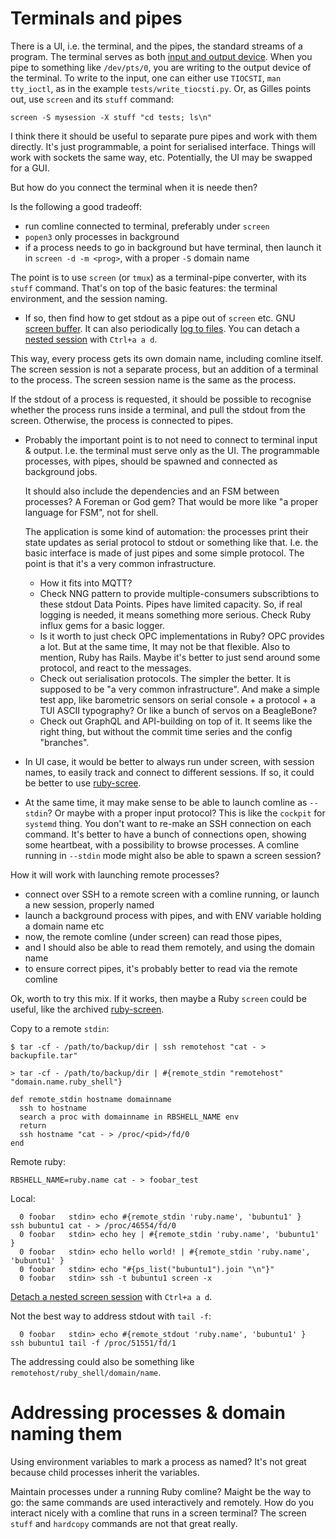 # Terminals and pipes

There is a UI, i.e. the terminal, and the pipes, the standard streams of a program.
The terminal serves as both [input and output device](https://unix.stackexchange.com/questions/48103/construct-a-command-by-putting-a-string-into-a-tty).
When you pipe to something like `/dev/pts/0`, you are writing to the output device of the terminal.
To write to the input, one can either use `TIOCSTI`, `man tty_ioctl`, as in
the example `tests/write_tiocsti.py`. Or, as Gilles points out, use `screen`
and its `stuff` command:

```
screen -S mysession -X stuff "cd tests; ls\n"
```

I think there it should be useful to separate pure pipes and work with them directly.
It's just programmable, a point for serialised interface. Things will work with
sockets the same way, etc. Potentially, the UI may be swapped for a GUI.

But how do you connect the terminal when it is neede then?

Is the following a good tradeoff:

* run comline connected to terminal, preferably under `screen`
* `popen3` only processes in background
* if a process needs to go in background but have terminal,
  then launch it in `screen -d -m <prog>`, with a proper `-S` domain name

The point is to use `screen` (or `tmux`) as a terminal-pipe converter, with its `stuff` command.
That's on top of the basic features: the terminal environment, and the session naming.

* If so, then find how to get stdout as a pipe out of `screen` etc.
  GNU [screen buffer](https://askubuntu.com/questions/817007/save-stdout-and-stderr-of-programs-running-under-gnu-screen-when-you-forgot-to-r).
  It can also periodically [log to files](https://www.gnu.org/software/screen/manual/html_node/Log.html).
  You can detach a [nested session](https://wiki.archlinux.org/title/GNU_Screen#Nested_Screen_Sessions)
  with `Ctrl+a a d`.

This way, every process gets its own domain name, including comline itself.
The screen session is not a separate process, but an addition of a terminal
to the process. The screen session name is the same as the process.

If the stdout of a process is requested, it should be possible to recognise
whether the process runs inside a terminal, and pull the stdout from the screen.
Otherwise, the process is connected to pipes.

* Probably the important point is to not need to connect to terminal input & output.
  I.e. the terminal must serve only as the UI. The programmable processes, with pipes,
  should be spawned and connected as background jobs.

  It should also include the dependencies and an FSM between processes? A Foreman or God gem?
  That would be more like "a proper language for FSM", not for shell.

  The application is some kind of automation: the processes print their state updates
  as serial protocol to stdout or something like that. I.e. the basic interface is made of
  just pipes and some simple protocol. The point is that it's a very common infrastructure.

  - How it fits into MQTT?
  - Check NNG pattern to provide multiple-consumers subscribtions to these stdout Data Points.
    Pipes have limited capacity. So, if real logging is needed, it means something more serious.
    Check Ruby influx gems for a basic logger.
  - Is it worth to just check OPC implementations in Ruby? OPC provides a lot. But at the same time,
    It may not be that flexible. Also to mention, Ruby has Rails. Maybe it's better to just send around
    some protocol, and react to the messages.
  - Check out serialisation protocols. The simpler the better. It is supposed to be "a very common infrastructure".
    And make a simple test app, like barometric sensors on serial console + a protocol + a TUI ASCII typography?
    Or like a bunch of servos on a BeagleBone?
  - Check out GraphQL and API-building on top of it. It seems like the right thing,
    but without the commit time series and the config "branches".

* In UI case, it would be better to always run under screen, with session names,
  to easily track and connect to different sessions.
  If so, it could be better to use [ruby-scree](https://github.com/dpetersen/ruby-screen).

* At the same time, it may make sense to be able to launch comline as `--stdin`?
  Or maybe with a proper input protocol? This is like the `cockpit` for `systemd` thing.
  You don't want to re-make an SSH connection on each command. It's better to have
  a bunch of connections open, showing some heartbeat, with a possibility to browse processes.
  A comline running in `--stdin` mode might also be able to spawn a screen session?

How it will work with launching remote processes?

* connect over SSH to a remote screen with a comline running, or launch a new session, properly named
* launch a background process with pipes, and with ENV variable holding a domain name etc
* now, the remote comline (under screen) can read those pipes,
* and I should also be able to read them remotely, and using the domain name
* to ensure correct pipes, it's probably better to read via the remote comline

Ok, worth to try this mix. If it works, then maybe a Ruby `screen` could be useful,
like the archived [ruby-screen](https://github.com/dpetersen/ruby-screen).

Copy to a remote `stdin`:

```
$ tar -cf - /path/to/backup/dir | ssh remotehost "cat - > backupfile.tar"

> tar -cf - /path/to/backup/dir | #{remote_stdin "remotehost" "domain.name.ruby_shell"}

def remote_stdin hostname domainname
  ssh to hostname
  search a proc with domainname in RBSHELL_NAME env
  return
  ssh hostname "cat - > /proc/<pid>/fd/0
end
```

Remote ruby:

```
RBSHELL_NAME=ruby.name cat - > foobar_test
```

Local:

```
  0 foobar   stdin> echo #{remote_stdin 'ruby.name', 'bubuntu1' }
ssh bubuntu1 cat - > /proc/46554/fd/0
  0 foobar   stdin> echo hey | #{remote_stdin 'ruby.name', 'bubuntu1' }
  0 foobar   stdin> echo hello world! | #{remote_stdin 'ruby.name', 'bubuntu1' }
  0 foobar   stdin> echo "#{ps_list("bubuntu1").join "\n"}"
  0 foobar   stdin> ssh -t bubuntu1 screen -x
```

[Detach a nested screen session](https://wiki.archlinux.org/title/GNU_Screen#Nested_Screen_Sessions) with `Ctrl+a a d`.

Not the best way to address stdout with `tail -f`:

```
  0 foobar   stdin> echo #{remote_stdout 'ruby.name', 'bubuntu1' }
ssh bubuntu1 tail -f /proc/51551/fd/1
```

The addressing could also be something like `remotehost/ruby_shell/domain/name`.



# Addressing processes & domain naming them

Using environment variables to mark a process as named?
It's not great because child processes inherit the variables.

Maintain processes under a running Ruby comline?
Maight be the way to go: the same commands are used interactively and remotely.
How do you interact nicely with a comline that runs in a screen terminal?
The screen `stuff` and `hardcopy` commands are not that great really.


